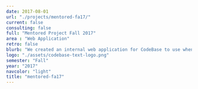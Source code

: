 ```yaml
---
date: 2017-08-01
url: "./projects/mentored-fa17/"
current: false
consulting: false
full: "Mentored Project Fall 2017"
area : "Web Application"
retro: false
blurb: "We created an internal web application for CodeBase to use when reviewing club applications."
logo: "./assets/codebase-text-logo.png"
semester: "Fall"
year: "2017"
navcolor: "light"
title: "mentored-fa17"
---
```

